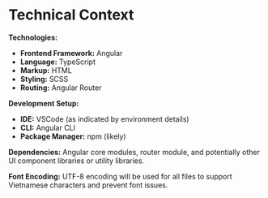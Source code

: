 # Technical Context

**Technologies:**

- **Frontend Framework:** Angular
- **Language:** TypeScript
- **Markup:** HTML
- **Styling:** SCSS
- **Routing:** Angular Router

**Development Setup:**

- **IDE:** VSCode (as indicated by environment details)
- **CLI:** Angular CLI
- **Package Manager:** npm (likely)

**Dependencies:**  Angular core modules, router module, and potentially other UI component libraries or utility libraries.

**Font Encoding:** UTF-8 encoding will be used for all files to support Vietnamese characters and prevent font issues.

